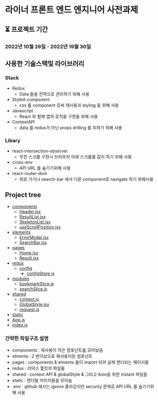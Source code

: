 # 라이너 프론트 엔드 엔지니어 사전과제
## ⏳ 프로젝트 기간
### 2022년 10월 26일 - 2022년 19월 30일
## 사용한 기술스택및 라이브러리
### Stack
* Redux
  * Data 들을 전역으로 관리하기 위해 사용
* Styled-component
  * css 를 component 로써 재사용과 styling 을 위해 사용
* Javascript
  * React 와 함께 앱의 로직을 구현을 위해 사용
* ContextAPI
  * data 를 redux가 아닌 props drilling 를 피하기 위해 사용
### Libary
- react-intersection-observer
  * 무한 스크롤 구현시 브라우저 아래 스크롤를 감지 하기 위해 사용
- cross-env
  * API URL 를 숨기기위해 사용
- react-router-dom
  * 뒤로 가기나 search-bar 에서 다른 component로 navigate 하기 위해사용

## Project tree
 * [components](https://github.com/byjgpark/Liner_Project/tree/main/src/components)
   * [Header.jsx]([./dir2/file21.ext](https://github.com/byjgpark/Liner_Project/blob/main/src/components/Header.jsx))
   * [ResultList.jsx]([./dir2/file21.ext](https://github.com/byjgpark/Liner_Project/blob/main/src/components/ResultList.jsx))
   * [SkeletonList.jsx]([./dir2/file21.ext](https://github.com/byjgpark/Liner_Project/blob/main/src/components/SkeletonList.jsx))
   * [useScrollPosition.jsx]([./dir2/file21.ext](https://github.com/byjgpark/Liner_Project/blob/main/src/components/useScrollPosition.js))
 * [elements]([./dir2](https://github.com/byjgpark/Liner_Project/tree/main/src/elements))
   * [ErrorModal.jsx]([./dir2/file21.ext](https://github.com/byjgpark/Liner_Project/blob/main/src/elements/ErrorModal.jsx))
   * [SearchBar.jsx]([./dir2/file22.ext](https://github.com/byjgpark/Liner_Project/blob/main/src/elements/SearchBar.jsx))
 * [pages]([./dir1](https://github.com/byjgpark/Liner_Project/tree/main/src/pages))
   * [Home.jsx]([./dir1/file11.ext](https://github.com/byjgpark/Liner_Project/blob/main/src/pages/Home.jsx))
   * [Result.jsx]([./dir1/file12.ext](https://github.com/byjgpark/Liner_Project/blob/main/src/pages/Result.jsx))
 * [redux]([./dir1](https://github.com/byjgpark/Liner_Project/tree/main/src/redux))
   * [config]([./dir1/file12.ext](https://github.com/byjgpark/Liner_Project/tree/main/src/redux/config))
     * [configStore.js]([./dir1/file12.ext](https://github.com/byjgpark/Liner_Project/blob/main/src/redux/config/configStore.js))
 * [modules]([./file_in_root.ext](https://github.com/byjgpark/Liner_Project/tree/main/src/redux/modules))
   * [bookmarkSlice.js]([./dir1/file12.ext](https://github.com/byjgpark/Liner_Project/blob/main/src/redux/modules/bookmarkSlice.js))
   * [searchSlice.js]([./dir1/file12.ext](https://github.com/byjgpark/Liner_Project/blob/main/src/redux/modules/searchSlice.js))
 * [shared]([./README.md](https://github.com/byjgpark/Liner_Project/tree/main/src/shared))
   * [context.js]([./dir1/file12.ext](https://github.com/byjgpark/Liner_Project/blob/main/src/shared/context.js))
   * [GlobalStyle.jsx]([./dir1/file12.ext](https://github.com/byjgpark/Liner_Project/blob/main/src/shared/GlobalStyle.jsx))
   * [request.js]([./dir1/file12.ext](https://github.com/byjgpark/Liner_Project/blob/main/src/shared/request.js))
 * [static]([./dir3](https://github.com/byjgpark/Liner_Project/tree/main/src/static/images))
 * [App.js]([./dir3](https://github.com/byjgpark/Liner_Project/blob/main/src/App.css))
 * [index.js]([./dir3](https://github.com/byjgpark/Liner_Project/blob/main/src/index.js))

 
 ### 간략한 파일구조 설명
 - components : 재사용이 적은 컴포넌트를 모아놨음
 - elments : 2 번이상으로 재사용이된 컴포넌트
 - pages : components & elments 들이 import 되어 실제 렌더되는 페이지들
 - redux : 리덕스 툴킷의 파일들
 - shared : context API & globalStyle & 그리고 Axio을 위한 instant 파일들
 - static : 렌더될 이미지들을 모아눔
 - .env : github 에서는 ignore 올라갔지만 security 문제로 API URL 를 숨기기위해 사용



